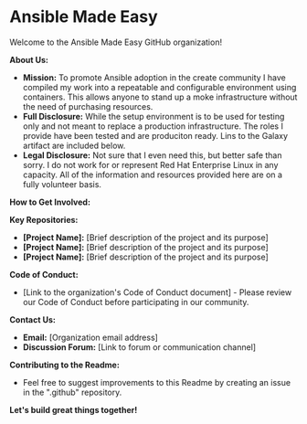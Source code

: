 # Ansible Made Easy

Welcome to the Ansible Made Easy GitHub organization! 

**About Us:**

* **Mission:** To promote Ansible adoption in the create community I have compiled my work into a repeatable and configurable environment using containers. This allows anyone to stand up a moke infrastructure without the need of purchasing resources.  
* **Full Disclosure:** While the setup environment is to be used for testing only and not meant to replace a production infrastructure. The roles I provide have been tested and are produciton ready. Lins to the Galaxy artifact are included below.
* **Legal Disclosure:** Not sure that I even need this, but better safe than sorry. I do not work for or represent Red Hat Enterprise Linux in any capacity. All of the information and resources provided here are on a fully volunteer basis.  

**How to Get Involved:**


**Key Repositories:**

* **[Project Name]:** [Brief description of the project and its purpose]
* **[Project Name]:** [Brief description of the project and its purpose]
* **[Project Name]:** [Brief description of the project and its purpose] 

**Code of Conduct:**

* [Link to the organization's Code of Conduct document] - Please review our Code of Conduct before participating in our community.

**Contact Us:**

* **Email:** [Organization email address] 
* **Discussion Forum:** [Link to forum or communication channel] 

**Contributing to the Readme:**

* Feel free to suggest improvements to this Readme by creating an issue in the ".github" repository. 

**Let's build great things together!** 
